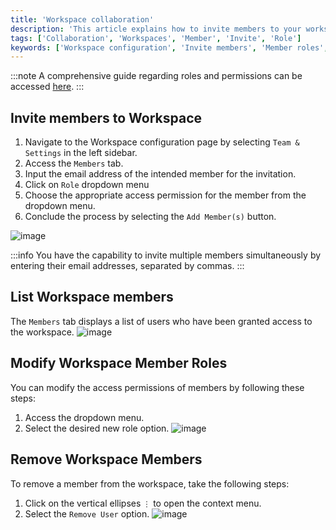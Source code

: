 ```yaml
---
title: 'Workspace collaboration'
description: 'This article explains how to invite members to your workspace, change their roles and procedure to remove them from the workspace.'
tags: ['Collaboration', 'Workspaces', 'Member', 'Invite', 'Role']
keywords: ['Workspace configuration', 'Invite members', 'Member roles', 'Access permissions', 'Displaying workspace members', 'Modifying member roles', 'Removing workspace members', 'Workspace collaboration', 'Team collaboration', 'Access control', 'Role-based permissions', 'Workspace management', 'User roles', 'Workspace settings', 'Workspace administration', 'Member invitation', 'User access', 'Member management', 'Workspace teamwork', 'Workspace organization']
---
```


:::note
A comprehensive guide regarding roles and permissions can be accessed [here](/roles-and-permissions/overview).
:::

## Invite members to Workspace
1. Navigate to the Workspace configuration page by selecting `Team & Settings` in the left sidebar.
2. Access the `Members` tab.
3. Input the email address of the intended member for the invitation.
4. Click on `Role` dropdown menu
5. Choose the appropriate access permission for the member from the dropdown menu.
6. Conclude the process by selecting the `Add Member(s)` button.

![image](/img/v2/workspace/workspace-collaboration.png)

:::info
You have the capability to invite multiple members simultaneously by entering their email addresses, separated by commas.
:::


## List Workspace members
The `Members` tab displays a list of users who have been granted access to the workspace.
![image](/img/v2/workspace/workspace-members-list.png)

## Modify Workspace Member Roles
You can modify the access permissions of members by following these steps:
1. Access the dropdown menu.
2. Select the desired new role option.
   ![image](/img/v2/workspace/workspace-members-role-change.png)

## Remove Workspace Members
To remove a member from the workspace, take the following steps:
1. Click on the vertical ellipses `⋮` to open the context menu.
2. Select the `Remove User` option.
   ![image](/img/v2/workspace/workspace-members-remove.png)
